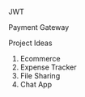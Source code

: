 JWT

Payment Gateway



Project Ideas

1. Ecommerce 
2. Expense Tracker
3. File Sharing
4. Chat App
